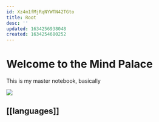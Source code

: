 ```yaml
---
id: Xz4m1fMjRqNYWTN42TGto
title: Root
desc: ''
updated: 1634256938048
created: 1634254680252
---
```

# Welcome to the Mind Palace

This is my master notebook, basically

![](/assets/images/2021-10-14-20-15-18.png)

## [[languages]]
